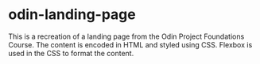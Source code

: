 # odin-landing-page
This is a recreation of a landing page from the Odin Project Foundations Course. The content is encoded in HTML and styled using CSS. Flexbox is used in the CSS to format the content.
